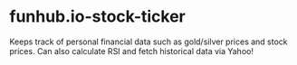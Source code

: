 # funhub.io-stock-ticker
Keeps track of personal financial data such as gold/silver prices and stock prices.  Can also calculate RSI and fetch historical data via Yahoo!
